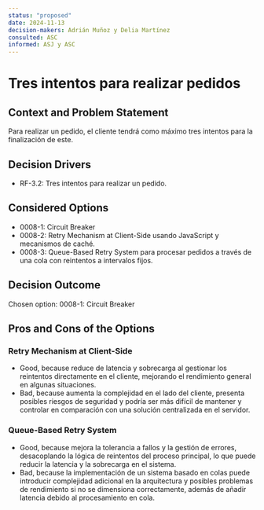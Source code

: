 ```yaml
---
status: "proposed"
date: 2024-11-13
decision-makers: Adrián Muñoz y Delia Martínez
consulted: ASC
informed: ASJ y ASC
---
```


# Tres intentos para realizar pedidos

## Context and Problem Statement

Para realizar un pedido, el cliente tendrá como máximo tres intentos para la finalización de este. 

## Decision Drivers

* RF-3.2: Tres intentos para realizar un pedido.

## Considered Options

* 0008-1: Circuit Breaker
* 0008-2: Retry Mechanism at Client-Side usando JavaScript y mecanismos de caché.
* 0008-3: Queue-Based Retry System para procesar pedidos a través de una cola con reintentos a intervalos fijos.

## Decision Outcome

Chosen option: 0008-1: Circuit Breaker

## Pros and Cons of the Options

### Retry Mechanism at Client-Side
* Good, because reduce de latencia y sobrecarga al gestionar los reintentos directamente en el cliente, mejorando el rendimiento general en algunas situaciones.
* Bad, because aumenta la complejidad en el lado del cliente, presenta posibles riesgos de seguridad y podría ser más difícil de mantener y controlar en comparación con una solución centralizada en el servidor.

### Queue-Based Retry System
* Good, because mejora la tolerancia a fallos y la gestión de errores, desacoplando la lógica de reintentos del proceso principal, lo que puede reducir la latencia y la sobrecarga en el sistema.
* Bad, because la implementación de un sistema basado en colas puede introducir complejidad adicional en la arquitectura y posibles problemas de rendimiento si no se dimensiona correctamente, además de añadir latencia debido al procesamiento en cola.
